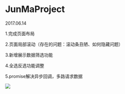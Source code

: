 # JunMaProject

2017.06.14

1.完成页面布局

2.页面局部滚动（存在的问题：滚动条丑陋、如何隐藏问题）

3.新增展示数据筛选功能

4.全选反选功能调整

5.promise解决异步回调，多路请求数据

![](https://ooo.0o0.ooo/2017/06/14/594133558cfbc.png)
